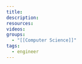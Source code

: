 ```yaml
---
title: 
description: 
resources: 
videos: 
groups:
  - "[[Computer Science]]"
tags:
  - engineer
---
```

